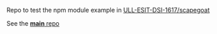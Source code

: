 Repo to test the npm module example
in [ULL-ESIT-DSI-1617/scapegoat](https://github.com/ULL-ESIT-DSI-1617/scapegoat)

See the [**main** repo](https://github.com/ULL-ESIT-DSI-1617/create-a-npm-module)
